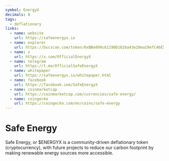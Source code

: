```yaml
---
symbol: EnergyX
decimals: 8
tags:
  - deflationary
links:
  - name: website
    url: https://safeenergyx.io
  - name: explorer
    url: https://bscscan.com/token/0xBBe899c61198D1826a43e20ea19efC46E50c2B00
  - name: x
    url: https://x.com/OfficialEnergyX
  - name: telegram
    url: https://t.me/OfficialSafeEnergyX
  - name: whitepaper
    url: https://safeenergyx.io/whitepaper.html
  - name: facebook
    url: https://facebook.com/SafeEnergyX
  - name: coinmarketcap
    url: https://coinmarketcap.com/currencies/safe-energy/
  - name: coingecko
    url: https://coingecko.com/en/coins/safe-energy
---
```


# Safe Energy

Safe Energy, or $ENERGYX is a community-driven deflationary token (cryptocurrency), with future projects to reduce our carbon footprint by making renewable energy sources more accessible.
